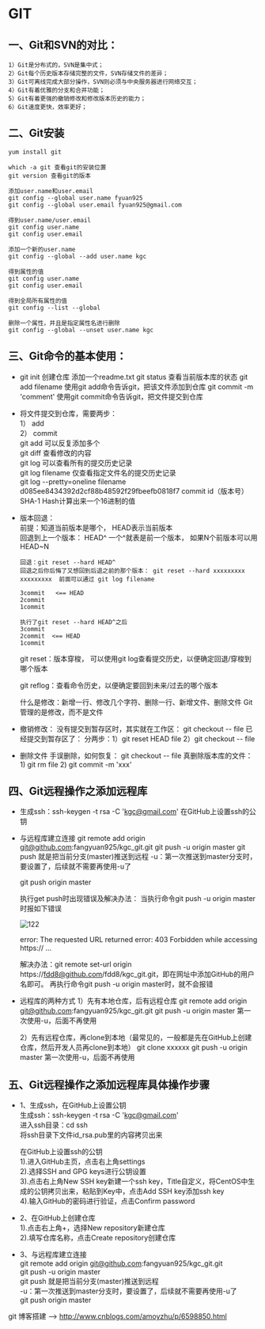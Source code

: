 # GIT
## 一、Git和SVN的对比：
	1）Git是分布式的，SVN是集中式； 
	2）Git每个历史版本存储完整的文件，SVN存储文件的差异；
	3）Git可离线完成大部分操作，SVN则必须与中央服务器进行网络交互；
	4）Git有着优雅的分支和合并功能；
	5）Git有着更强的撤销修改和修改版本历史的能力；
	6）Git速度更快，效率更好；
	
## 二、Git安装

    yum install git

	which -a git 查看git的安装位置
	git version	查看git的版本

	添加user.name和user.email
	git config --global user.name fyuan925
	git config --global user.email fyuan925@gmail.com

	得到user.name/user.email
    git config user.name
    git config user.email

    添加一个新的user.name
    git config --global --add user.name kgc

	得到属性的值
	git config user.name
	git config user.email

	得到全局所有属性的值
	git config --list --global

	删除一个属性，并且是指定属性名进行删除
    git config --global --unset user.name kgc
		
## 三、Git命令的基本使用：

-   git init  创建仓库
    添加一个readme.txt
    git status  查看当前版本库的状态
    git add filename    使用git add命令告诉git，把该文件添加到仓库
    git commit -m 'comment'  使用git commit命令告诉git，把文件提交到仓库

-   将文件提交到仓库，需要两步：  
    	1） add  
    	2） commit  
    git add 可以反复添加多个  
    git diff 查看修改的内容  
    git log  可以查看所有的提交历史记录  
    git log filename 仅查看指定文件名的提交历史记录  
    git log --pretty=oneline filename  
    d085ee8434392d2cf88b48592f29fbeefb0818f7  commit id（版本号） SHA-1 Hash计算出来一个16进制的值  

-   版本回退：  
    	前提：知道当前版本是哪个， HEAD表示当前版本  
    	回退到上一个版本： HEAD^   一个^就表是前一个版本， 如果N个前版本可以用HEAD~N  

    	回退：git reset --hard HEAD^  
    	回退之后你后悔了又想回到后退之前的那个版本： git reset --hard xxxxxxxxx  
    	xxxxxxxxx  前面可以通过 git log filename  

    	3commit   <== HEAD
    	2commit
    	1commit

    	执行了git reset --hard HEAD^之后
    	3commit
    	2commit  <== HEAD
    	1commit  

    git reset：版本穿梭， 可以使用git log查看提交历史，以便确定回退/穿梭到哪个版本  

    git reflog：查看命令历史，以便确定要回到未来/过去的哪个版本

    什么是修改：新增一行、修改几个字符、删除一行、新增文件、删除文件
    Git管理的是修改，而不是文件

-   撤销修改：
    	没有提交到暂存区时，其实就在工作区： git checkout -- file
    	已经提交到暂存区了： 分两步：1）git reset HEAD file 2）git checkout -- file

-   删除文件
    	手误删除，如何恢复： git checkout -- file
    	真删除版本库的文件：
    		1) git rm file
    		2) git commit -m 'xxx'

## 四、Git远程操作之添加远程库

-   生成ssh：ssh-keygen -t rsa -C 'kgc@gmail.com'
    在GitHub上设置ssh的公钥

-   与远程库建立连接
    git remote add origin git@github.com:fangyuan925/kgc_git.git
    git push -u origin master
    	git push 就是把当前分支(master)推送到远程
    	-u：第一次推送到master分支时，要设置了，后续就不需要再使用-u了

    git push  origin master

    执行get push时出现错误及解决办法：
    当执行命令git push -u origin master时报如下错误
    
    ![122](http://image.jumper-health.com/group2/M00/0E/F2/Ch3_3Vl4MAaANLncAABEzGuhCfQ231.png "12333")
    
    error: The requested URL returned error: 403 Forbidden while accessing https:// ...

    解决办法：git remote set-url origin https://fdd8@github.com/fdd8/kgc_git.git，即在网址中添加GitHub的用户名即可。
    再执行命令git push -u origin master时，就不会报错

-   远程库的两种方式
    1）先有本地仓库，后有远程仓库
    	git remote add origin git@github.com:fangyuan925/kgc_git.git
    	git push -u origin master
    	第一次使用-u，后面不再使用

    2）先有远程仓库，再clone到本地（最常见的，一般都是先在GitHub上创建仓库，然后开发人员再clone到本地）
    	git clone xxxxxx
    	git push -u origin master
    	第一次使用-u，后面不再使用

## 五、Git远程操作之添加远程库具体操作步骤

-   1、生成ssh，在GitHub上设置公钥  
    生成ssh：ssh-keygen -t rsa -C 'kgc@gmail.com'  
    进入ssh目录：cd ssh  
    将ssh目录下文件id_rsa.pub里的内容拷贝出来  

    在GitHub上设置ssh的公钥  
    1).进入GitHub主页，点击右上角settings  
    2).选择SSH and GPG keys进行公钥设置  
    3).点击右上角New SSH key新建一个ssh key，Title自定义，将CentOS中生成的公钥拷贝出来，粘贴到Key中，点击Add SSH key添加ssh key  
    4).输入GitHub的密码进行验证，点击Confirm password  

-   2、在GitHub上创建仓库  
    1).点击右上角+，选择New repository新建仓库  
    2).填写仓库名称，点击Create repository创建仓库  

-   3、与远程库建立连接  
    git remote add origin git@github.com:fangyuan925/kgc_git.git  
    git push -u origin master  
    	git push 就是把当前分支(master)推送到远程  
    	-u：第一次推送到master分支时，要设置了，后续就不需要再使用-u了  
    git push  origin master  


git 博客搭建 --> http://www.cnblogs.com/amoyzhu/p/6598850.html